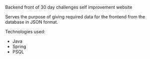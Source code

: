Backend front of 30 day challenges self improvement website

Serves the purpose of giving required data for the frontend from the database in JSON format. 

Technologies used:
- Java
- Spring
- PSQL

